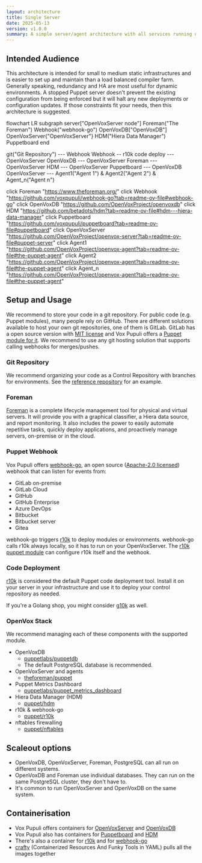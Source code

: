 ```yaml
---
layout: architecture
title: Single Server
date: 2025-05-13
version: v1.0.0
summary: A simple server/agent architecture with all services running on a single machine.
---
```


## Intended Audience

This architecture is intended for small to medium static infrastructures and is easier to set up and maintain than a load balanced compiler farm.
Generally speaking, redundancy and HA are most useful for dynamic environments.
A stopped Puppet server doesn't prevent the existing configuration from being enforced but it will halt any new deployments or configuration updates.
If those constraints fit your needs, then this architecture is suggested.


<div class="mermaid">
flowchart LR
subgraph server["OpenVoxServer node"]
    Foreman("The Foreman")
    Webhook("webhook-go")
    OpenVoxDB["OpenVoxDB"]
    OpenVoxServer{"OpenVoxServer"}
    HDM("Hiera Data Manager")
    Puppetboard
end

git("Git Repository") --- Webhook
Webhook -- r10k code deploy --- OpenVoxServer
OpenVoxDB --- OpenVoxServer
Foreman --- OpenVoxServer
HDM --- OpenVoxServer
Puppetboard --- OpenVoxDB
OpenVoxServer --- Agent1("Agent 1") & Agent2("Agent 2") & Agent_n("Agent n")

click Foreman "https://www.theforeman.org/"
click Webhook "https://github.com/voxpupuli/webhook-go?tab=readme-ov-file#webhook-go"
click OpenVoxDB "https://github.com/OpenVoxProject/openvoxdb"
click HDM "https://github.com/betadots/hdm?tab=readme-ov-file#hdm---hiera-data-manager"
click Puppetboard "https://github.com/voxpupuli/puppetboard?tab=readme-ov-file#puppetboard"
click OpenVoxServer "https://github.com/OpenVoxProject/openvox-server?tab=readme-ov-file#puppet-server"
click Agent1 "https://github.com/OpenVoxProject/openvox-agent?tab=readme-ov-file#the-puppet-agent"
click Agent2 "https://github.com/OpenVoxProject/openvox-agent?tab=readme-ov-file#the-puppet-agent"
click Agent_n "https://github.com/OpenVoxProject/openvox-agent?tab=readme-ov-file#the-puppet-agent"
</div>

## Setup and Usage

We recommend to store your code in a git repository.
For public code (e.g. Puppet modules), many people rely on GitHub.
There are different solutions available to host your own git repositories, one of them is GitLab.
GitLab has a open source version with [MIT license](https://docs.gitlab.com/development/licensing/) and Vox Pupuli offers a [Puppet module for it](https://forge.puppet.com/modules/puppet/gitlab/readme).
We recommend to use any git hosting solution that supports calling webhooks for merges/pushes.

### Git Repository

We recommend organizing your code as a Control Repository with branches for
environments. See the [reference repository](https://github.com/puppetlabs/control-repo)
for an example.


### Foreman

[Foreman](https://www.theforeman.org) is a complete lifecycle management tool
for physical and virtual servers. It will provide you with a graphical
classifier, a Hiera data source, and report monitoring. It also includes the
power to easily automate repetitive tasks, quickly deploy applications, and
proactively manage servers, on-premise or in the cloud.


### Puppet Webhook

Vox Pupuli offers [webhook-go](https://github.com/voxpupuli/webhook-go?tab=readme-ov-file#webhook-go), an open source ([Apache-2.0 licensed](https://github.com/voxpupuli/webhook-go/blob/master/LICENSE)) webhook that can listen for events from:

* GitLab on-premise
* GitLab Cloud
* GitHub
* GitHub Enterprise
* Azure DevOps
* Bitbucket
* Bitbucket server
* Gitea

webhook-go triggers [r10k](https://github.com/puppetlabs/r10k?tab=readme-ov-file#r10k) to deploy modules or environments.
webhook-go calls r10k always locally, so it has to run on your OpenVoxServer.
The [r10k puppet module](https://forge.puppet.com/modules/puppet/r10k/readme) can configure r10k itself and the webhook.

### Code Deployment

[r10k](https://github.com/puppetlabs/r10k) is considered the default Puppet code deployment tool.
Install it on your server in your infrastructure and use it to deploy your control repository as needed.

If you're a Golang shop, you might consider [g10k](https://github.com/xorpaul/g10k) as well.


### OpenVox Stack

We recommend managing each of these components with the supported module.

* OpenVoxDB
    * [puppetlabs/puppetdb](https://forge.puppet.com/puppetlabs/puppetdb)
    * The default PostgreSQL database is recommended.
* OpenVoxServer and agents
    * [theforeman/puppet](https://forge.puppet.com/modules/theforeman/puppet)
* Puppet Metrics Dashboard
    * [puppetlabs/puppet_metrics_dashboard](https://forge.puppet.com/puppetlabs/puppet_metrics_dashboard)
* Hiera Data Manager (HDM)
    * [puppet/hdm](https://forge.puppet.com/modules/puppet/hdm)
* r10k & webhook-go
    * [puppet/r10k](https://forge.puppet.com/modules/puppet/r10k/readme)
* nftables firewalling
    * [puppet/nftables](https://forge.puppet.com/modules/puppet/nftables/readme)

## Scaleout options

* OpenVoxDB, OpenVoxServer, Foreman, PostgreSQL can all run on different systems.
* OpenVoxDB and Foreman use individual databases. They can run on the same PostgreSQL cluster, they don't have to.
* It's common to run OpenVoxServer and OpenVoxDB on the same system.

## Containerisation

* Vox Pupuli offers containers for [OpenVoxServer](https://github.com/OpenVoxProject/container-openvoxserver?tab=readme-ov-file#openvox-server-container) and [OpenVoxDB](https://github.com/OpenVoxProject/container-openvoxdb?tab=readme-ov-file#openvox-db-container)
* Vox Pupuli also has containers for [Puppetboard](https://github.com/voxpupuli/puppetboard/pkgs/container/puppetboard) and [HDM](https://github.com/betadots/hdm/pkgs/container/hdm)
* There's also a container for [r10k](https://github.com/voxpupuli/container-r10k) and for [webhook-go](https://github.com/voxpupuli/container-r10k-webhook)
* [crafty](https://github.com/voxpupuli/crafty) (Containerized Resources And Funky Tools in YAML) pulls all the images together
